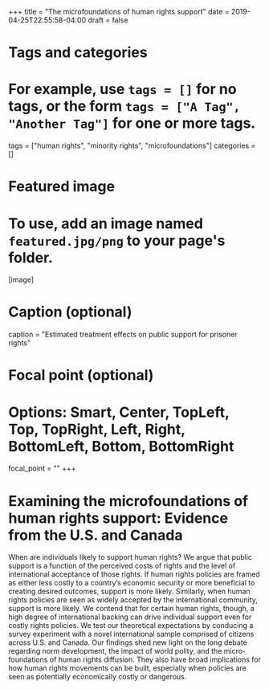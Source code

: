 +++
title = "The microfoundations of human rights support"
date = 2019-04-25T22:55:58-04:00
draft = false

# Tags and categories
# For example, use `tags = []` for no tags, or the form `tags = ["A Tag", "Another Tag"]` for one or more tags.
tags = ["human rights", "minority rights", "microfoundations"]
categories = []

# Featured image
# To use, add an image named `featured.jpg/png` to your page's folder. 
[image]
  # Caption (optional)
  caption = "Estimated treatment effects on public support for prisoner rights"

  # Focal point (optional)
  # Options: Smart, Center, TopLeft, Top, TopRight, Left, Right, BottomLeft, Bottom, BottomRight
  focal_point = ""
+++

# Examining the microfoundations of human rights support: Evidence from the U.S. and Canada


When are individuals likely to support human rights? We argue that public support is a function of the perceived costs of rights and the level of international acceptance of those rights. If human rights policies are framed as either less costly to a country’s economic security or more beneficial to creating desired outcomes, support is more likely. Similarly, when human rights policies are seen as widely accepted by the international community, support is more likely. We contend that for certain human rights, though, a high degree of international backing can drive individual support even for costly rights policies. We test our theoretical expectations by conducing a survey experiment with a novel international sample comprised of citizens across U.S. and Canada. Our findings shed new light on the long debate regarding norm development, the impact of world polity, and the micro-foundations of human rights diffusion. They also have broad implications for how human rights movements can be built, especially when policies are seen as potentially economically costly or dangerous.